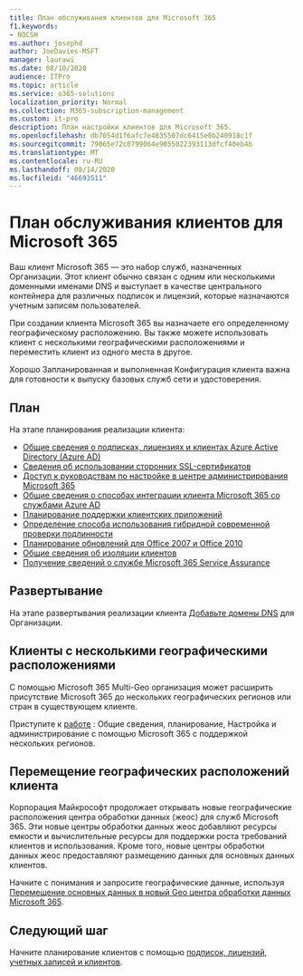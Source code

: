 ```yaml
---
title: План обслуживания клиентов для Microsoft 365
f1.keywords:
- NOCSH
ms.author: josephd
author: JoeDavies-MSFT
manager: laurawi
ms.date: 08/10/2020
audience: ITPro
ms.topic: article
ms.service: o365-solutions
localization_priority: Normal
ms.collection: M365-subscription-management
ms.custom: it-pro
description: План настройки клиентов для Microsoft 365.
ms.openlocfilehash: db7054d1f6afc7e4835507dc6415e0b240918c1f
ms.sourcegitcommit: 79065e72c0799064e9055022393113dfcf40eb4b
ms.translationtype: MT
ms.contentlocale: ru-RU
ms.lasthandoff: 08/14/2020
ms.locfileid: "46693511"
---
```

# <a name="tenant-roadmap-for-microsoft-365"></a>План обслуживания клиентов для Microsoft 365

Ваш клиент Microsoft 365 — это набор служб, назначенных Организации. Этот клиент обычно связан с одним или несколькими доменными именами DNS и выступает в качестве центрального контейнера для различных подписок и лицензий, которые назначаются учетным записям пользователей. 

При создании клиента Microsoft 365 вы назначаете его определенному географическому расположению. Вы также можете использовать клиент с несколькими географическими расположениями и переместить клиент из одного места в другое.

Хорошо Запланированная и выполненная Конфигурация клиента важна для готовности к выпуску базовых служб сети и удостоверения.

## <a name="plan"></a>План

На этапе планирования реализации клиента:

- [Общие сведения о подписках, лицензиях и клиентах Azure Active Directory (Azure AD)](subscriptions-licenses-accounts-and-tenants-for-microsoft-cloud-offerings.md)
- [Сведения об использовании сторонних SSL-сертификатов](plan-for-third-party-ssl-certificates.md)
- [Доступ к руководствам по настройке в центре администрирования Microsoft 365](setup-guides-for-microsoft-365.md)
- [Общие сведения о способах интеграции клиента Microsoft 365 со службами Azure AD](integrated-apps-and-azure-ads.md)
- [Планирование поддержки клиентских приложений](microsoft-365-client-support-certificate-based-authentication.md)
- [Определение способа использования гибридной современной проверки подлинности](hybrid-modern-auth-overview.md)
- [Планирование обновлений для Office 2007 и Office 2010](plan-upgrade-previous-versions-office.md)
- [Общие сведения об изоляции клиентов](microsoft-365-tenant-isolation-overview.md)
- [Получение сведений о службе Microsoft 365 Service Assurance](https://docs.microsoft.com/microsoft-365/compliance/service-assurance)

## <a name="deploy"></a>Развертывание

На этапе развертывания реализации клиента [Добавьте домены DNS](https://docs.microsoft.com/microsoft-365/admin/setup/add-domain) для Организации.

## <a name="tenants-with-multiple-geographic-locations"></a>Клиенты с несколькими географическими расположениями

С помощью Microsoft 365 Multi-Geo организация может расширить присутствие Microsoft 365 до нескольких географических регионов или стран в существующем клиенте.

Приступите к [работе](microsoft-365-multi-geo.md) : Общие сведения, планирование, Настройка и администрирование с помощью Microsoft 365 с поддержкой нескольких регионов.

## <a name="moving-a-tenants-geographic-locations"></a>Перемещение географических расположений клиента

Корпорация Майкрософт продолжает открывать новые географические расположения центра обработки данных (жеос) для служб Microsoft 365. Эти новые центры обработки данных жеос добавляют ресурсы емкости и вычислительные ресурсы для поддержки роста требований клиентов и использования. Кроме того, новые центры обработки данных жеос предоставляют размещению данных для основных данных клиентов.

Начните с понимания и запросите географические данные, используя [Перемещение основных данных в новый Geo центра обработки данных Microsoft 365](moving-data-to-new-datacenter-geos.md).

## <a name="next-step"></a>Следующий шаг

Начните планирование клиентов с помощью [подписок, лицензий, учетных записей и клиентов](subscriptions-licenses-accounts-and-tenants-for-microsoft-cloud-offerings.md).

